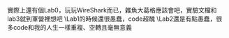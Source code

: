實際上還有個Lab0，玩玩WireShark而已，雜魚大葛格應該會吧，實驗文檔和lab3就到軍營裡想吧
\\Lab1的時候還很愚蠢，code超醜
\\Lab2還是有點愚蠢，很多code和我的人生一樣重複、空轉且毫無意義

